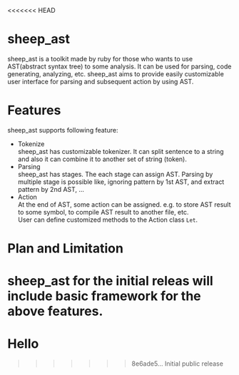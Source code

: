 <<<<<<< HEAD
# sheep_ast

sheep_ast is a toolkit made by ruby for those who wants to use AST(abstract syntax tree) to some analysis. It can be used for parsing, code generating, analyzing, etc. sheep_ast aims to provide easily customizable user interface for parsing and subsequent action by using AST.
  
# Features
sheep_ast supports following feature:

- Tokenize  
  sheep_ast has customizable tokenizer. It can split sentence to a string and also it can combine it to another set of string (token).  
- Parsing  
  sheep_ast has stages. The each stage can assign AST. Parsing by multiple stage is possible like, ignoring pattern by 1st AST, and extract pattern by 2nd AST, ...
- Action  
  At the end of AST, some action can be assigned. e.g. to store AST result to some symbol, to compile AST result to another file, etc.  
  User can define customized methods to the Action class `Let`.  

# Plan and Limitation
sheep_ast for the initial releas will include basic framework for the above features.
=======
Hello 
======
>>>>>>> 8e6ade5... Initial public release
